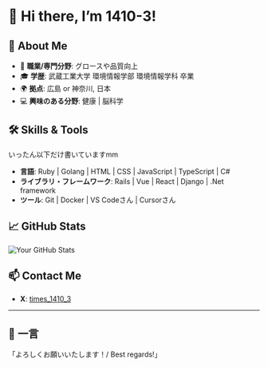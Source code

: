 # 👋 Hi there, I’m 1410-3!

## 🚀 About Me
- 🌟 **職業/専門分野**: グロースや品質向上
- 🎓 **学歴**: 武蔵工業大学 環境情報学部 環境情報学科 卒業
- 🌍 **拠点**: 広島 or 神奈川, 日本
- 💻 **興味のある分野**: 健康 | 脳科学

## 🛠️ Skills & Tools
いったん以下だけ書いていますmm
- **言語**: Ruby | Golang | HTML | CSS | JavaScript | TypeScript | C#
- **ライブラリ・フレームワーク**: Rails | Vue | React | Django | .Net framework 
- **ツール**: Git | Docker | VS Codeさん | Cursorさん

## 📈 GitHub Stats
![Your GitHub Stats](https://github-readme-stats.vercel.app/api?username=1410-3&show_icons=true&theme=radical)

## 📫 Contact Me
- **X**: [times_1410_3](https://x.com/times_1410_3)

---

## 💬 一言
「よろしくお願いいたします！/ Best regards!」
